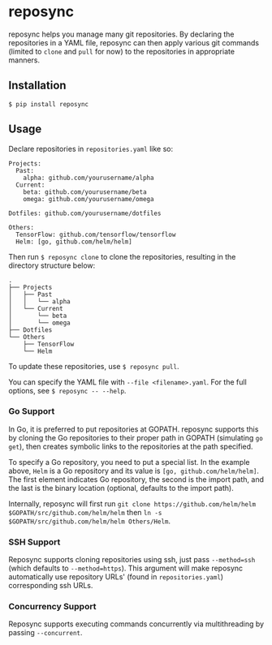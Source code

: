 # reposync

reposync helps you manage many git repositories. By declaring the repositories in a YAML file, reposync can then apply various git commands (limited to `clone` and `pull` for now) to the repositories in appropriate manners.

## Installation

`$ pip install reposync`

## Usage

Declare repositories in `repositories.yaml` like so:

```
Projects:
  Past:
    alpha: github.com/yourusername/alpha
  Current:
    beta: github.com/yourusername/beta
    omega: github.com/yourusername/omega

Dotfiles: github.com/yourusername/dotfiles

Others:
  TensorFlow: github.com/tensorflow/tensorflow
  Helm: [go, github.com/helm/helm]
```

Then run `$ reposync clone` to clone the repositories, resulting in the directory structure below:

```
.
├── Projects
│   ├── Past
│   │   └── alpha
│   └── Current
│       └── beta
│       └── omega
├── Dotfiles
└── Others
    ├── TensorFlow
    └── Helm
```

To update these repositories, use `$ reposync pull`.

You can specify the YAML file with `--file <filename>.yaml`. For the full options, see `$ reposync -- --help`.

### Go Support

In Go, it is preferred to put repositories at GOPATH. reposync supports this by cloning the Go repositories to their proper path in GOPATH (simulating `go get`), then creates symbolic links to the repositories at the path specified.

To specify a Go repository, you need to put a special list. In the example above, `Helm` is a Go repository and its value is `[go, github.com/helm/helm]`. The first element indicates Go repository, the second is the import path, and the last is the binary location (optional, defaults to the import path).

Internally, reposync will first run `git clone https://github.com/helm/helm $GOPATH/src/github.com/helm/helm` then `ln -s $GOPATH/src/github.com/helm/helm Others/Helm`.

### SSH Support

Reposync supports cloning repositories using ssh, just pass `--method=ssh` (which defaults to `--method=https`). This argument will make reposync automatically use repository URLs' (found in `repositories.yaml`) corresponding ssh URLs.

### Concurrency Support

Reposync supports executing commands concurrently via multithreading by passing `--concurrent`.

